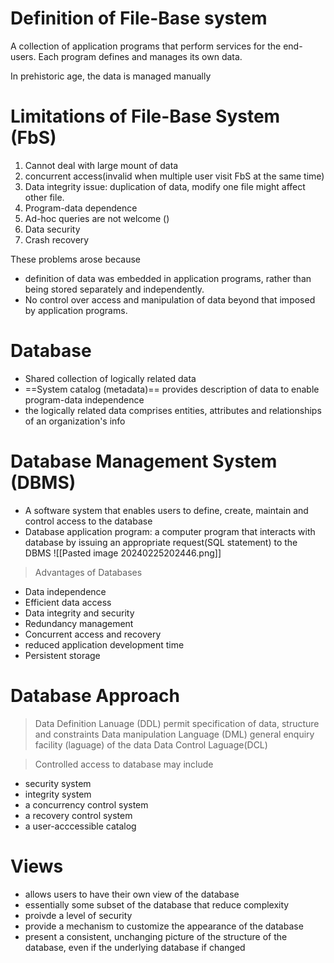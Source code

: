 # Definition of File-Base system

A collection of application programs that perform services for the end-users. Each program defines and manages its own data.

In prehistoric age, the data is managed manually 

# Limitations of File-Base System (FbS)

1. Cannot deal with large mount of data 
2. concurrent access(invalid when multiple user visit FbS at the same time)
3. Data integrity issue: duplication of data, modify one file might affect other file. 
4. Program-data dependence
5. Ad-hoc queries are not welcome ()
6. Data security 
7. Crash recovery 

These problems arose because 
- definition of data was embedded in application programs, rather than being stored separately and independently. 
- No control over access and manipulation of data beyond that imposed by application programs. 


# Database

- Shared collection of logically related data 
- ==System catalog (metadata)== provides description of data to enable program-data independence
- the logically related data comprises entities, attributes and relationships of an organization's info

# Database Management System (DBMS)

- A software system that enables users to define, create, maintain and control access to the database
- Database application program: a computer program that interacts with database by issuing an appropriate request(SQL statement) to the DBMS
 ![[Pasted image 20240225202446.png]]
 > Advantages of Databases
 - Data independence 
 - Efficient data access 
 - Data integrity and security 
 - Redundancy management 
 - Concurrent access and recovery 
 - reduced application development time
 - Persistent storage 

# Database Approach 
> Data Definition Lanuage (DDL)
permit specification of data, structure and constraints
> Data manipulation Language (DML)
general enquiry facility (laguage) of the data 
> Data Control Laguage(DCL)

> Controlled access to database may include 
- security system 
- integrity system
- a concurrency control system 
- a recovery control system 
- a user-acccessible catalog

# Views

- allows users to have their own view of the database 
- essentially some subset of the database that reduce complexity 
- proivde a level of security 
- provide a mechanism to customize the appearance of the database 
- present a consistent, unchanging picture of the structure of the database, even if the underlying database if changed


